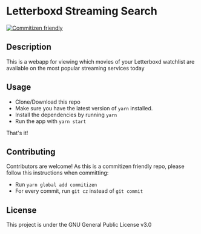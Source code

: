 # Letterboxd Streaming Search

[![Commitizen friendly](https://img.shields.io/badge/commitizen-friendly-brightgreen.svg?style=for-the-badge)](http://commitizen.github.io/cz-cli/)

## Description

This is a webapp for viewing which movies of your Letterboxd watchlist are available on the most popular streaming services today

## Usage

- Clone/Download this repo
- Make sure you have the latest version of `yarn` installed.
- Install the dependencies by running `yarn`
- Run the app with `yarn start`

That's it!

## Contributing

Contributors are welcome! As this is a commitizen friendly repo, please follow this instructions when committing:

- Run `yarn global add commitizen`
- For every commit, run `git cz` instead of `git commit`

## License

This project is under the GNU General Public License v3.0
